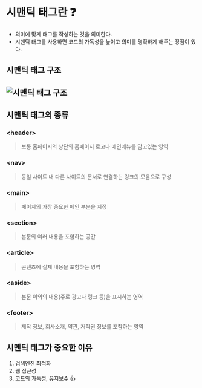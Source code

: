# 시맨틱 태그란 ❓
- 의미에 맞게 태그를 작성하는 것을 의미한다. 
- 시맨틱 태그를 사용하면 코드의 가독성을 높이고 의미를 명확하게 해주는 장점이 있다.

## 시맨틱 태그 구조
## ![시맨틱 태그 구조](https://img1.daumcdn.net/thumb/R720x0.q80/?scode=mtistory2&fname=http%3A%2F%2Fcfile30.uf.tistory.com%2Fimage%2F99C15F335A0E385307BD0F)
## 시맨틱 태그의 종류
### \<header> 
> 보통 홈페이지의 상단의 홈페이지 로고나 메인메뉴를 담고있는 영역
### \<nav> 
> 동일 사이트 내 다른 사이트의 문서로 연결하는 링크의 모음으로 구성
### \<main>
> 페이지의 가장 중요한 메인 부분을 지정
### \<section> 
> 본문의 여러 내용을 포함하는 공간
### \<article> 
> 콘텐츠에 실제 내용을 포함하는 영역
### \<aside> 
> 본문 이외의 내용(주로 광고나 링크 등)을 표시하는 영역
### \<footer> 
> 제작 정보, 회사소개, 약관, 저작권 정보를 포함하는 영역

## 시멘틱 태그가 중요한 이유
1. 검색엔진 최적화
2. 웹 접근성 
3. 코드의 가독성, 유지보수 👍